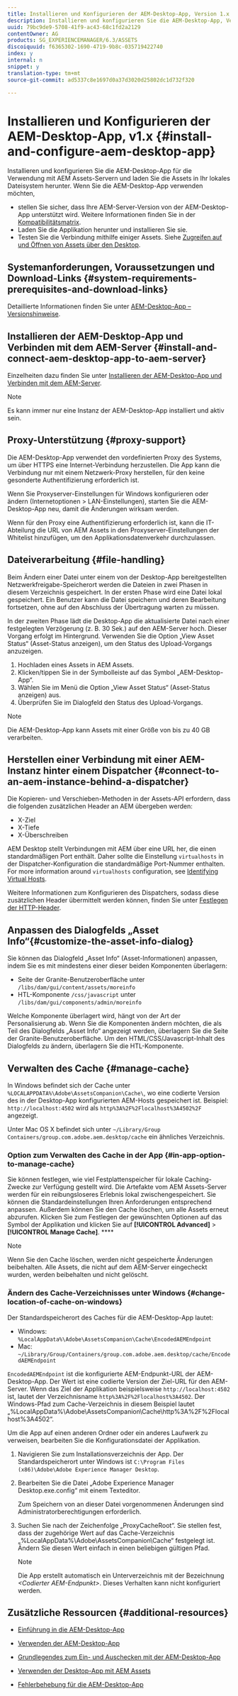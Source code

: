 ```yaml
---
title: Installieren und Konfigurieren der AEM-Desktop-App, Version 1.x
description: Installieren und konfigurieren Sie die AEM-Desktop-App, Version 1.x, um mit AEM Assets-Servern zu arbeiten und die Assets für die Bereitstellung als Laufwerk auf Ihrem Desktop zuzuordnen.
uuid: 79bc9de9-5708-41f9-ac43-68c1fd2a2129
contentOwner: AG
products: SG_EXPERIENCEMANAGER/6.3/ASSETS
discoiquuid: f6365302-1690-4719-9b8c-035719422740
index: y
internal: n
snippet: y
translation-type: tm+mt
source-git-commit: ad5337c8e1697d0a37d3020d25802dc1d732f320

---
```



# Installieren und Konfigurieren der AEM-Desktop-App, v1.x {#install-and-configure-aem-desktop-app}

Installieren und konfigurieren Sie die AEM-Desktop-App für die Verwendung mit AEM Assets-Servern und laden Sie die Assets in Ihr lokales Dateisystem herunter. Wenn Sie die AEM-Desktop-App verwenden möchten,

* stellen Sie sicher, dass Ihre AEM-Server-Version von der AEM-Desktop-App unterstützt wird. Weitere Informationen finden Sie in der [Kompatibilitätsmatrix](release-notes-of-v1.md#compatibilitymatrix).
* Laden Sie die Applikation herunter und installieren Sie sie.
* Testen Sie die Verbindung mithilfe einiger Assets. Siehe [Zugreifen auf und Öffnen von Assets über den Desktop](use-app-v1.md#openondesktop).

## Systemanforderungen, Voraussetzungen und Download-Links {#system-requirements-prerequisites-and-download-links}

Detaillierte Informationen finden Sie unter [AEM-Desktop-App – Versionshinweise](release-notes-of-v1.md).

## Installieren der AEM-Desktop-App und Verbinden mit dem AEM-Server {#install-and-connect-aem-desktop-app-to-aem-server}

Einzelheiten dazu finden Sie unter [Installieren der AEM-Desktop-App und Verbinden mit dem AEM-Server](use-app-v1.md#installandconnect).

>[!NOTE]
>
>Es kann immer nur eine Instanz der AEM-Desktop-App installiert und aktiv sein.

## Proxy-Unterstützung {#proxy-support}

Die AEM-Desktop-App verwendet den vordefinierten Proxy des Systems, um über HTTPS eine Internet-Verbindung herzustellen. Die App kann die Verbindung nur mit einem Netzwerk-Proxy herstellen, für den keine gesonderte Authentifizierung erforderlich ist.

Wenn Sie Proxyserver-Einstellungen für Windows konfigurieren oder ändern (Internetoptionen &gt; LAN-Einstellungen), starten Sie die AEM-Desktop-App neu, damit die Änderungen wirksam werden.

Wenn für den Proxy eine Authentifizierung erforderlich ist, kann die IT-Abteilung die URL von AEM Assets in den Proxyserver-Einstellungen der Whitelist hinzufügen, um den Applikationsdatenverkehr durchzulassen.

## Dateiverarbeitung {#file-handling}

Beim Ändern einer Datei unter einem von der Desktop-App bereitgestellten Netzwerkfreigabe-Speicherort werden die Dateien in zwei Phasen in diesem Verzeichnis gespeichert. In der ersten Phase wird eine Datei lokal gespeichert. Ein Benutzer kann die Datei speichern und deren Bearbeitung fortsetzen, ohne auf den Abschluss der Übertragung warten zu müssen.

In der zweiten Phase lädt die Desktop-App die aktualisierte Datei nach einer festgelegten Verzögerung (z. B. 30 Sek.) auf den AEM-Server hoch. Dieser Vorgang erfolgt im Hintergrund. Verwenden Sie die Option „View Asset Status“ (Asset-Status anzeigen), um den Status des Upload-Vorgangs anzuzeigen.

1. Hochladen eines Assets in AEM Assets.
1. Klicken/tippen Sie in der Symbolleiste auf das Symbol „AEM-Desktop-App“.
1. Wählen Sie im Menü die Option „View Asset Status“ (Asset-Status anzeigen) aus.
1. Überprüfen Sie im Dialogfeld den Status des Upload-Vorgangs.

>[!NOTE]
>
>Die AEM-Desktop-App kann Assets mit einer Größe von bis zu 40 GB verarbeiten.

## Herstellen einer Verbindung mit einer AEM-Instanz hinter einem Dispatcher {#connect-to-an-aem-instance-behind-a-dispatcher}

Die Kopieren- und Verschieben-Methoden in der Assets-API erfordern, dass die folgenden zusätzlichen Header an AEM übergeben werden:

* X-Ziel
* X-Tiefe
* X-Überschreiben

AEM Desktop stellt Verbindungen mit AEM über eine URL her, die einen standardmäßigen Port enthält. Daher sollte die Einstellung `virtualhosts` in der Dispatcher-Konfiguration die standardmäßige Port-Nummer enthalten. For more information around `virtualhosts` configuration, see [Identifying Virtual Hosts](https://docs.adobe.com/content/help/en/experience-manager-dispatcher/using/configuring/dispatcher-configuration.html#identifying-virtual-hosts-virtualhosts).

Weitere Informationen zum Konfigurieren des Dispatchers, sodass diese zusätzlichen Header übermittelt werden können, finden Sie unter [Festlegen der HTTP-Header](https://docs.adobe.com/content/help/en/experience-manager-dispatcher/using/configuring/dispatcher-configuration.html#specifying-the-http-headers-to-pass-through-clientheaders).

## Anpassen des Dialogfelds „Asset Info“{#customize-the-asset-info-dialog}

Sie können das Dialogfeld „Asset Info“ (Asset-Informationen) anpassen, indem Sie es mit mindestens einer dieser beiden Komponenten überlagern:

* Seite der Granite-Benutzeroberfläche unter `/libs/dam/gui/content/assets/moreinfo`
* HTL-Komponente `/css/javascript` unter `/libs/dam/gui/components/admin/moreinfo`

Welche Komponente überlagert wird, hängt von der Art der Personalisierung ab. Wenn Sie die Komponenten ändern möchten, die als Teil des Dialogfelds „Asset Info“ angezeigt werden, überlagern Sie die Seite der Granite-Benutzeroberfläche. Um den HTML/CSS/Javascript-Inhalt des Dialogfelds zu ändern, überlagern Sie die HTL-Komponente.

## Verwalten des Cache  {#manage-cache}

In Windows befindet sich der Cache unter `%LOCALAPPDATA%\Adobe\AssetsCompanion\Cache\`, wo eine codierte Version des in der Desktop-App konfigurierten AEM-Hosts gespeichert ist. Beispiel: `http://localhost:4502` wird als `http%3A%2F%2Flocalhost%3A4502%2F` angezeigt.

Unter Mac OS X befindet sich unter `~/Library/Group Containers/group.com.adobe.aem.desktop/cache` ein ähnliches Verzeichnis.

### Option zum Verwalten des Cache in der App {#in-app-option-to-manage-cache}

Sie können festlegen, wie viel Festplattenspeicher für lokale Caching-Zwecke zur Verfügung gestellt wird. Die Artefakte vom AEM Assets-Server werden für ein reibungsloseres Erlebnis lokal zwischengespeichert. Sie können die Standardeinstellungen Ihren Anforderungen entsprechend anpassen. Außerdem können Sie den Cache löschen, um alle Assets erneut abzurufen. Klicken Sie zum Festlegen der gewünschten Optionen auf das Symbol der Applikation und klicken Sie auf **[!UICONTROL Advanced]** &gt; **[!UICONTROL Manage Cache]**. ****

>[!NOTE]
>
>Wenn Sie den Cache löschen, werden nicht gespeicherte Änderungen beibehalten. Alle Assets, die nicht auf dem AEM-Server eingecheckt wurden, werden beibehalten und nicht gelöscht.

### Ändern des Cache-Verzeichnisses unter Windows  {#change-location-of-cache-on-windows}

Der Standardspeicherort des Caches für die AEM-Desktop-App lautet:

* Windows: `%LocalAppData%\Adobe\AssetsCompanion\Cache\EncodedAEMEndpoint`
* Mac: `~/Library/Group/Containers/group.com.adobe.aem.desktop/cache/EncodedAEMEndpoint`

`EncodedAEMEndpoint` ist die konfigurierte AEM-Endpunkt-URL der AEM-Desktop-App. Der Wert ist eine codierte Version der Ziel-URL für den AEM-Server. Wenn das Ziel der Applikation beispielsweise `http://localhost:4502` ist, lautet der Verzeichnisname `http%3A%2F%2Flocalhost%3A4502`. Der Windows-Pfad zum Cache-Verzeichnis in diesem Beispiel lautet „%LocalAppData%\Adobe\AssetsCompanion\Cache\http%3A%2F%2Flocalhost%3A4502“.

Um die App auf einen anderen Ordner oder ein anderes Laufwerk zu verweisen, bearbeiten Sie die Konfigurationsdatei der Applikation.

1. Navigieren Sie zum Installationsverzeichnis der App. Der Standardspeicherort unter Windows ist `C:\Program Files (x86)\Adobe\Adobe Experience Manager Desktop`.
1. Bearbeiten Sie die Datei „Adobe Experience Manager Desktop.exe.config“ mit einem Texteditor.

   Zum Speichern von an dieser Datei vorgenommenen Änderungen sind Administratorberechtigungen erforderlich.

1. Suchen Sie nach der Zeichenfolge „ProxyCacheRoot“. Sie stellen fest, dass der zugehörige Wert auf das Cache-Verzeichnis „%LocalAppData%\Adobe\AssetsCompanion\Cache“ festgelegt ist. Ändern Sie diesen Wert einfach in einen beliebigen gültigen Pfad.

   >[!NOTE]
   >
   >Die App erstellt automatisch ein Unterverzeichnis mit der Bezeichnung *&lt;Codierter AEM-Endpunkt&gt;*. Dieses Verhalten kann nicht konfiguriert werden.

## Zusätzliche Ressourcen {#additional-resources}

* [Einführung in die AEM-Desktop-App](https://helpx.adobe.com/experience-manager/kt/eseminars/ccoo-aem-desktop-app.html)
* [Verwenden der AEM-Desktop-App](use-app-v1.md)

* [Grundlegendes zum Ein- und Auschecken mit der AEM-Desktop-App](https://helpx.adobe.com/experience-manager/kt/assets/using/checkin-checkout-technical-video-understand.html)
* [Verwenden der Desktop-App mit AEM Assets](https://helpx.adobe.com/experience-manager/kt/assets/using/checkin-checkout-technical-video-understand.html)
* [Fehlerbehebung für die AEM-Desktop-App](troubleshoot-app-v1.md)